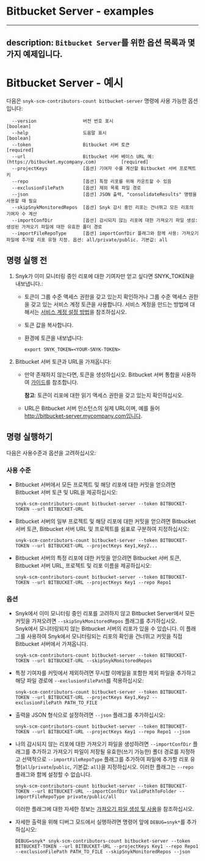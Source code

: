 # Bitbucket Server - examples

---
description: `Bitbucket Server`를 위한 옵션 목록과 몇 가지 예제입니다.
---

# Bitbucket Server - 예시

다음은 `snyk-scm-contributors-count bitbucket-server` 명령에 사용 가능한 옵션입니다:

```
  --version                 버전 번호 표시                        [boolean]
  --help                    도움말 표시                                  [boolean]
  --token                   Bitbucket 서버 토큰                     [required]
  --url                     Bitbucket 서버 베이스 URL 예: (https://bitbucket.mycompany.com)         [required]
  --projectKeys             [옵션] 기여자 수를 계산할 Bitbucket 서버 프로젝트 키
  --repo                    [옵션] 특정 리포를 위해 카운트할 수 있음
  --exclusionFilePath       [옵션] 제외 목록 파일 경로
  --json                    [옵션] JSON 출력, "consolidateResults" 명령을 사용할 때 필요
  --skipSnykMonitoredRepos  [옵션] Snyk 감시 중인 리포는 건너뛰고 모든 리포의 기여자 수 계산
  --importConfDir           [옵션] 감시되지 않는 리포에 대한 가져오기 파일 생성: 생성된 가져오기 파일에 대한 유효한 폴더 경로
  --importFileRepoType      [옵션] importConfDir 플래그와 함께 사용: 가져오기 파일에 추가할 리포 유형 지정. 옵션: all/private/public. 기본값: all
```

## 명령 실행 전

1. Snyk가 이미 모니터링 중인 리포에 대한 기여자만 얻고 싶다면 SNYK_TOKEN을 내보냅니다.:
   * 토큰이 그룹 수준 액세스 권한을 갖고 있는지 확인하거나 그룹 수준 액세스 권한을 갖고 있는 서비스 계정 토큰을 사용합니다. 서비스 계정을 만드는 방법에 대해서는 [서비스 계정 설정 방법](https://docs.snyk.io/features/integrations/managing-integrations/service-accounts#how-to-set-up-a-service-account)을 참조하십시오.
   * 토큰 값을 복사합니다.
   *   환경에 토큰을 내보냅니다:

       ```
       export SNYK_TOKEN=<YOUR-SNYK-TOKEN>
       ```
2. Bitbucket 서버 토큰과 URL을 가져옵니다:
   * 만약 존재하지 않는다면, 토큰을 생성하십시오. Bitbucket 서버 통합을 사용하여 [가이드](https://www.jetbrains.com/help/youtrack/standalone/integration-with-bitbucket-server.html#enable-youtrack-integration-bbserver)를 참조합니다.

       **참고**: 토큰이 리포에 대한 읽기 액세스 권한을 갖고 있는지 확인하십시오.
   * URL은 Bitbucket 서버 인스턴스의 실제 URL이며, 예를 들어 http://bitbucket-server.mycompany.com입니다.

## 명령 실행하기

다음은 사용수준과 옵션을 고려하십시오:

### 사용 수준

*   Bitbucket 서버에서 모든 프로젝트 및 해당 리포에 대한 커밋을 얻으려면 Bitbucket 서버 토큰 및 URL을 제공하십시오:

    ```
    snyk-scm-contributors-count bitbucket-server --token BITBUCKET-TOKEN --url BITBUCKET-URL
    ```
*   Bitbucket 서버의 일부 프로젝트 및 해당 리포에 대한 커밋을 얻으려면 Bitbucket 서버 토큰, Bitbucket 서버 URL 및 프로젝트를 쉼표로 구분하여 지정하십시오:

    ```
    snyk-scm-contributors-count bitbucket-server --token BITBUCKET-TOKEN --url BITBUCKET-URL --projectKeys Key1,Key2...
    ```
*   Bitbucket 서버의 특정 리포에 대한 커밋을 얻으려면 Bitbucket 서버 토큰, Bitbucket 서버 URL, 프로젝트 및 리포 이름을 제공하십시오:

    ```
    snyk-scm-contributors-count bitbucket-server --token BITBUCKET-TOKEN --url BITBUCKET-URL --projectKeys Key1 --repo Repo1
    ```

### 옵션

*   Snyk에서 이미 모니터링 중인 리포를 고려하지 않고 Bitbucket Server에서 모든 커밋을 가져오려면 `--skipSnykMonitoredRepos` 플래그를 추가하십시오.\
    Snyk에서 모니터링되지 않는 Bitbucket 서버의 리포가 있을 수 있습니다. 이 플래그를 사용하여 Snyk에서 모니터링되는 리포의 확인을 건너뛰고 커밋을 직접 Bitbucket 서버에서 가져옵니다.

    ```
    snyk-scm-contributors-count bitbucket-server --token BITBUCKET-TOKEN --url BITBUCKET-URL --skipSnykMonitoredRepos
    ```
*   특정 기여자를 커밋에서 제외하려면 무시할 이메일을 포함한 제외 파일을 추가하고 해당 파일 경로에 `--exclusionFilePath`를 적용하십시오:

    ```
    snyk-scm-contributors-count bitbucket-server --token BITBUCKET-TOKEN --url BITBUCKET-URL --projectKeys Key1,Key2 --exclusionFilePath PATH_TO_FILE
    ```
*   출력을 JSON 형식으로 설정하려면 `--json` 플래그를 추가하십시오:

    ```
    snyk-scm-contributors-count bitbucket-server --token BITBUCKET-TOKEN --url BITBUCKET-URL --projectKeys Key1 --repo Repo1 --json
    ```
*   나의 감시되지 않는 리포에 대한 가져오기 파일을 생성하려면 `--importConfDir` 플래그를 추가하고 가져오기 파일이 저장될 유효한(쓰기 가능한) 폴더 경로를 지정하고 선택적으로 `--importFileRepoType` 플래그를 추가하여 파일에 추가할 리포 유형(`all`/`private`/`public`, 기본값: `all`)을 지정하십시오. 이러한 플래그는 `--repo` 플래그와 함께 설정할 수 없습니다.

    ```
    snyk-scm-contributors-count bitbucket-server --token BITBUCKET-TOKEN --url BITBUCKET-URL --importConfDir ValidPathToFolder --importFileRepoType private/public/all
    ```

    이러한 플래그에 대한 자세한 정보는 [가져오기 파일 생성 및 사용](../../creating-and-using-the-import-file.md)을 참조하십시오.
*   자세한 출력을 위해 디버그 모드에서 실행하려면 명령어 앞에 `DEBUG=snyk*`를 추가하십시오:

    ```
    DEBUG=snyk* snyk-scm-contributors-count bitbucket-server --token BITBUCKET-TOKEN --url BITBUCKET-URL --projectKeys Key1 --repo Repo1 --exclusionFilePath PATH_TO_FILE --skipSnykMonitoredRepos --json
    ```  